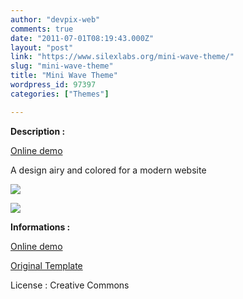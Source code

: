 ```yaml
---
author: "devpix-web"
comments: true
date: "2011-07-01T08:19:43.000Z"
layout: "post"
link: "https://www.silexlabs.org/mini-wave-theme/"
slug: "mini-wave-theme"
title: "Mini Wave Theme"
wordpress_id: 97397
categories: ["Themes"]

---
```

**Description :**

[Online demo](http://silexprod.com/silex_cifacom20102011/?/mini_wave)

[ ](http://preprod.webschoolfactory.com/labo/2010-2011/silex/silex_server/?/musicmania)

A design airy and colored for a modern website

![](https://www.silexlabs.org/wp-content/uploads/2011/06/mini_wave.jpg)

![](https://www.silexlabs.org/wp-content/uploads/2011/06/mini_wave2.jpg)

**Informations :**

[Online demo](http://preprod.webschoolfactory.com/labo/2010-2011/silex/silex_server/?/mini_wave)

[Original Template](http://www.templatemo.com/preview/templatemo_303_mini_wave)

License : Creative Commons

